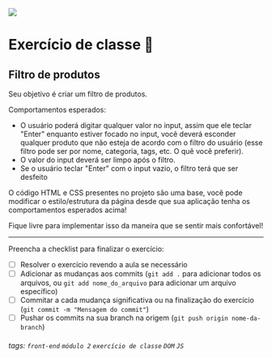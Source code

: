 ![](https://i.imgur.com/xG74tOh.png)

# Exercício de classe 🏫

## Filtro de produtos

Seu objetivo é criar um filtro de produtos.

Comportamentos esperados:
- O usuário poderá digitar qualquer valor no input, assim que ele teclar "Enter" enquanto estiver focado no input, você deverá esconder qualquer produto que não esteja de acordo com o filtro do usuário (esse filtro pode ser por nome, categoria, tags, etc. O quê você preferir).
- O valor do input deverá ser limpo após o filtro.
- Se o usuário teclar "Enter" com o input vazio, o filtro terá que ser desfeito

O código HTML e CSS presentes no projeto são uma base, você pode modificar o estilo/estrutura da página desde que sua aplicação tenha os comportamentos esperados acima!

Fique livre para implementar isso da maneira que se sentir mais confortável!

---

Preencha a checklist para finalizar o exercício:

- [ ] Resolver o exercício revendo a aula se necessário
- [ ] Adicionar as mudanças aos commits (`git add .` para adicionar todos os arquivos, ou `git add nome_do_arquivo` para adicionar um arquivo específico)
- [ ] Commitar a cada mudança significativa ou na finalização do exercício (`git commit -m "Mensagem do commit"`)
- [ ] Pushar os commits na sua branch na origem (`git push origin nome-da-branch`)

###### tags: `front-end` `módulo 2` `exercício de classe` `DOM` `JS`
